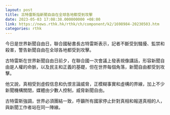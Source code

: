 ```yaml
---
layout: post
title: 古特雷斯指新聞自由在全球各地都受到攻擊
date: 2023-05-03 17:08:38.000000000 +08:00
link: https://news.rthk.hk/rthk/ch/component/k2/1698984-20230503.htm
categories: rthk
---
```


今日是世界新聞自由日，聯合國秘書長古特雷斯表示，記者不斷受到騷擾、監禁和殺害，警告新聞自由在全球各地都受到攻擊。

古特雷斯在世界新聞自由日前夕，在聯合國一次會議上發表視像講話，形容新聞自由是人權的命脈，以及民主和正義的基礎，但在世界每個角落，新聞自由都受到攻擊。

他又說，真相受到虛假信息和仇恨言論威脅，正模糊事實和虛構的界線，加上不少新聞機構關閉，媒體由少數人控制，威脅新聞自由。

古特雷斯強調，世界必須團結一致，呼籲所有國家停止針對真相和報道真相的人，與新聞工作者站在同一陣線。
